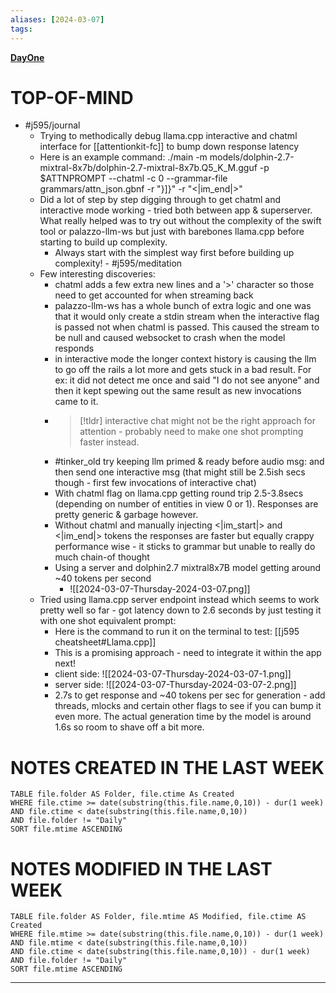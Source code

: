 ```yaml
---
aliases: [2024-03-07]
tags: 
---
```

**[DayOne](dayone://open?date=2024-03-07)**

# TOP-OF-MIND
- #j595/journal 
	- Trying to methodically debug llama.cpp interactive and chatml interface for [[attentionkit-fc]] to bump down response latency
	- Here is an example command: ./main -m models/dolphin-2.7-mixtral-8x7b/dolphin-2.7-mixtral-8x7b.Q5_K_M.gguf -p $ATTNPROMPT --chatml -c 0 --grammar-file grammars/attn_json.gbnf -r "}]}" -r "<|im_end|>"
	- Did a lot of step by step digging through to get chatml and interactive mode working - tried both between app & superserver. What really helped was to try out without the complexity of the swift tool or palazzo-llm-ws but just with barebones llama.cpp before starting to build up complexity. 
		- Always start with the simplest way first before building up complexity! - #j595/meditation 
	- Few interesting discoveries:
		- chatml adds a few extra new lines and a '>' character so those need to get accounted for when streaming back
		- palazzo-llm-ws has a whole bunch of extra logic and one was that it would only create a stdin stream when the interactive flag is passed not when chatml is passed. This caused the stream to be null and caused websocket to crash when the model responds
		- in interactive mode the longer context history is causing the llm to go off the rails a lot more and gets stuck in a bad result. For ex: it did not detect me once and said "I do not see anyone" and then it kept spewing out the same result as new invocations came to it. 
		- > [!tldr] interactive chat might not be the right approach for attention - probably need to make one shot prompting faster instead.
		- #tinker_old try keeping llm primed & ready before audio msg: and then send one interactive msg (that might still be 2.5ish secs though - first few invocations of interactive chat)
		- With chatml flag on llama.cpp getting round trip 2.5-3.8secs (depending on number of entities in view 0 or 1). Responses are pretty generic & garbage however.
		- Without chatml and manually injecting <|im_start|> and <|im_end|> tokens the responses are faster but equally crappy performance wise - it sticks to grammar but unable to really do much chain-of thought
		- Using a server and dolphin2.7 mixtral8x7B model getting around ~40 tokens per second
			- ![[2024-03-07-Thursday-2024-03-07.png]]
	- Tried using llama.cpp server endpoint instead which seems to work pretty well so far - got latency down to 2.6 seconds by just testing it with one shot equivalent prompt:
		- Here is the command to run it on the terminal to test: [[j595 cheatsheet#Llama.cpp]]
		- This is a promising approach - need to integrate it within the app next!
		- client side: ![[2024-03-07-Thursday-2024-03-07-1.png]]
		- server side: ![[2024-03-07-Thursday-2024-03-07-2.png]]
		- 2.7s to get response and ~40 tokens per sec  for generation - add threads, mlocks and certain other flags to see if you can bump it even more. The actual generation time by the model is around 1.6s so room to shave off a bit more.


# NOTES CREATED IN THE LAST WEEK
``` dataview
TABLE file.folder AS Folder, file.ctime As Created
WHERE file.ctime >= date(substring(this.file.name,0,10)) - dur(1 week) 
AND file.ctime < date(substring(this.file.name,0,10)) 
AND file.folder != "Daily"
SORT file.mtime ASCENDING
```

# NOTES MODIFIED IN THE LAST WEEK
``` dataview
TABLE file.folder AS Folder, file.mtime AS Modified, file.ctime AS Created
WHERE file.mtime >= date(substring(this.file.name,0,10)) - dur(1 week)
AND file.mtime < date(substring(this.file.name,0,10))
AND file.ctime < date(substring(this.file.name,0,10)) - dur(1 week)
AND file.folder != "Daily"
SORT file.mtime ASCENDING
```
---
